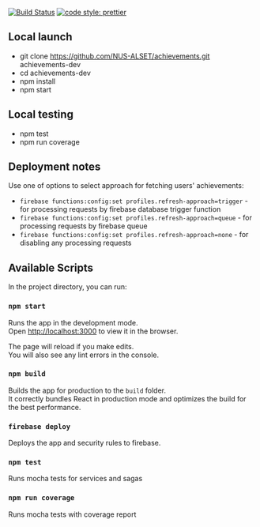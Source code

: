 [![Build Status](https://travis-ci.org/Brainenjii/achievements.svg?branch=develop)](https://travis-ci.org/Brainenjii/achievements)
[![code style: prettier](https://img.shields.io/badge/code_style-prettier-ff69b4.svg?style=flat-square)](https://github.com/prettier/prettier)

## Local launch

 * git clone https://github.com/NUS-ALSET/achievements.git achievements-dev
 * cd achievements-dev
 * npm install
 * npm start

## Local testing
 * npm test
 * npm run coverage

## Deployment notes
Use one of options to select approach for fetching users' achievements:
 * `firebase functions:config:set profiles.refresh-approach=trigger` - for processing requests by firebase database trigger function
 * `firebase functions:config:set profiles.refresh-approach=queue` - for processing requests by firebase queue
 * `firebase functions:config:set profiles.refresh-approach=none` - for disabling any processing requests

## Available Scripts

In the project directory, you can run:

### `npm start`

Runs the app in the development mode.<br>
Open [http://localhost:3000](http://localhost:3000) to view it in the browser.

The page will reload if you make edits.<br>
You will also see any lint errors in the console.

### `npm build`

Builds the app for production to the `build` folder.<br>
It correctly bundles React in production mode and optimizes the build for the best performance.


### `firebase deploy`

Deploys the app and security rules to firebase. <br>

### `npm test`

Runs mocha tests for services and sagas

### `npm run coverage`

Runs mocha tests with coverage report
